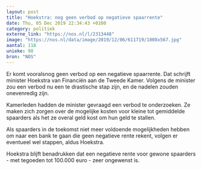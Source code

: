 ```yaml
---
layout: post
title: "Hoekstra: nog geen verbod op negatieve spaarrente"
date: Thu, 05 Dec 2019 22:34:43 +0100
category: politiek
externe_link: "https://nos.nl/l/2313448"
image: "https://nos.nl/data/image/2019/12/06/611719/1008x567.jpg"
aantal: 118
unieke: 90
bron: "NOS"
---
```


<p>Er komt vooralsnog geen verbod op een negatieve spaarrente. Dat schrijft minister Hoekstra van Financiën aan de Tweede Kamer. Volgens de minister zou een verbod nu een te drastische stap zijn, en de nadelen zouden onevenredig zijn.</p>
<p>Kamerleden hadden de minister gevraagd een verbod te onderzoeken. Ze maken zich zorgen over de mogelijke kosten voor kleine tot gemiddelde spaarders als het ze overal geld kost om hun geld te stallen.</p>
<p>Als spaarders in de toekomst niet meer voldoende mogelijkheden hebben om naar een bank te gaan die geen negatieve rente rekent, volgen er eventueel wel stappen, aldus Hoekstra.</p>
<p>Hoekstra blijft benadrukken dat een negatieve rente voor gewone spaarders - met tegoeden tot 100.000 euro - zeer ongewenst is.</p>
